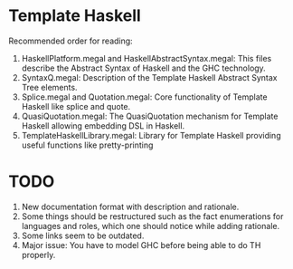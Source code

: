 # Template Haskell

Recommended order for reading:
   1. HaskellPlatform.megal and HaskellAbstractSyntax.megal:
      This files describe the Abstract Syntax of Haskell and the GHC technology.
   2. SyntaxQ.megal:
      Description of the Template Haskell Abstract Syntax Tree elements.
   3. Splice.megal and Quotation.megal:
      Core functionality of Template Haskell like splice and quote.
   4. QuasiQuotation.megal:
      The QuasiQuotation mechanism for Template Haskell allowing embedding DSL in
      Haskell.
   5. TemplateHaskellLibrary.megal:
      Library for Template Haskell providing useful functions like pretty-printing

# TODO

1. New documentation format with description and rationale.
2. Some things should be restructured such as the fact enumerations for languages and roles, which one should notice while adding rationale.
3. Some links seem to be outdated.
4. Major issue: You have to model GHC before being able to do TH properly.